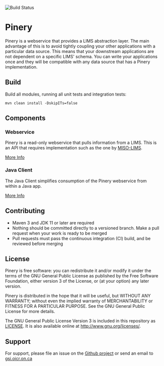 ![Build Status](https://github.com/oicr-gsi/pinery/actions/workflows/pinery_ci.yml/badge.svg)

# Pinery

Pinery is a webservice that provides a LIMS abstraction layer. The main advantage of this is to avoid
tightly coupling your other applications with a particular data source. This means that your downstream
applications are not dependent on a specific LIMS' schema. You can write your applications once and they
will be compatible with any data source that has a Pinery implementation.

## Build

Build all modules, running all unit tests and integration tests:

    mvn clean install -DskipITs=false

## Components

### Webservice

Pinery is a read-only webservice that pulls information from a LIMS. This is an API that requires
implementation such as the one by [MISO-LIMS](https://github.com/miso-lims/miso-lims/tree/develop/pinery-miso).

[More Info](pinery-ws/README.md)

### Java Client

The Java Client simplifies consumption of the Pinery webservice from within a Java app.

[More Info](pinery-client/README.md)

## Contributing

* Maven 3 and JDK 11 or later are required
* Nothing should be committed directly to a versioned branch. Make a pull request when your work
  is ready to be merged
* Pull requests must pass the continuous integration (CI) build, and be reviewed before merging

## License

Pinery is free software: you can redistribute it and/or modify
it under the terms of the GNU General Public License as published by
the Free Software Foundation, either version 3 of the License, or
(at your option) any later version.

Pinery is distributed in the hope that it will be useful,
but WITHOUT ANY WARRANTY; without even the implied warranty of
MERCHANTABILITY or FITNESS FOR A PARTICULAR PURPOSE.  See the
GNU General Public License for more details.

The GNU General Public License Version 3 is included in this repository as [LICENSE](LICENSE).
It is also available online at <http://www.gnu.org/licenses/>.

## Support

For support, please file an issue on the [Github project](https://github.com/oicr-gsi/pinery) or
send an email to [gsi.oicr.on.ca](mailto:gsi@oicr.on.ca)
